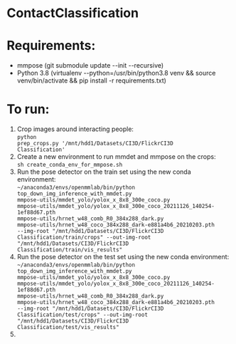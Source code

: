 # ContactClassification

# Requirements:
* mmpose (git submodule update --init --recursive)
* Python 3.8 (virtualenv --python=/usr/bin/python3.8 venv && source venv/bin/activate && pip install -r requirements.txt)

# To run:
1. Crop images around interacting people:<br>
<code>python prep_crops.py '/mnt/hdd1/Datasets/CI3D/FlickrCI3D Classification'</code>
2. Create a new environment to run mmdet and mmpose on the crops:<br>
<code>sh create_conda_env_for_mmpose.sh</code>
3. Run the pose detector on the train set using the new conda environment:<br>
<code>~/anaconda3/envs/openmmlab/bin/python top_down_img_inference_with_mmdet.py mmpose-utils/mmdet_yolo/yolox_x_8x8_300e_coco.py mmpose-utils/mmdet_yolo/yolox_x_8x8_300e_coco_20211126_140254-1ef88d67.pth mmpose-utils/hrnet_w48_comb_R0_384x288_dark.py mmpose-utils/hrnet_w48_coco_384x288_dark-e881a4b6_20210203.pth --img-root "/mnt/hdd1/Datasets/CI3D/FlickrCI3D Classification/train/crops" --out-img-root "/mnt/hdd1/Datasets/CI3D/FlickrCI3D Classification/train/vis_results"</code>
4. Run the pose detector on the test set using the new conda environment:<br>
<code>~/anaconda3/envs/openmmlab/bin/python top_down_img_inference_with_mmdet.py mmpose-utils/mmdet_yolo/yolox_x_8x8_300e_coco.py mmpose-utils/mmdet_yolo/yolox_x_8x8_300e_coco_20211126_140254-1ef88d67.pth mmpose-utils/hrnet_w48_comb_R0_384x288_dark.py mmpose-utils/hrnet_w48_coco_384x288_dark-e881a4b6_20210203.pth --img-root "/mnt/hdd1/Datasets/CI3D/FlickrCI3D Classification/test/crops" --out-img-root "/mnt/hdd1/Datasets/CI3D/FlickrCI3D Classification/test/vis_results"</code>
5. 
